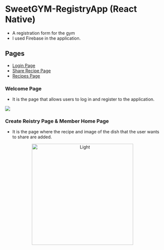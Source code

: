 # SweetGYM-RegistryApp (React Native)
- A registration form for the gym
- I used Firebase in the application.



## Pages
- <a href ='#Welcome Page'> Login Page </a>
- <a href ='#Create Reistry Page'> Share Recipe Page </a>
- <a href ='#Member Home Page'> Recipes Page </a>

### Welcome Page
- It is the page that allows users to log in and register to the application.
<img src="![image](https://github.com/elifgenc728/SweetGYM-RegistryApp/assets/76621852/4ccfc865-db93-4b3b-9bd8-4dfb2e37b2c4)" >

<p align="center">
   
</p>

### Create Reistry Page & Member Home Page
- It is the page where the recipe and image of the dish that the user wants to share are added.

<p align="center">

<img alt="Light" src="![image](https://github.com/elifgenc728/SweetGYM-RegistryApp/assets/76621852/24e87628-a9a1-4a73-9d4d-e0ee60f2b29a)" width="330">
</p>



